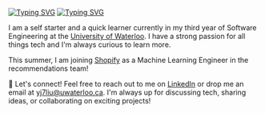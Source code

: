 [![Typing SVG](https://readme-typing-svg.demolab.com?font=Poppins&weight=600&size=25&pause=1000&color=F7F7F7&vCenter=true&width=430&height=40&lines=Hi!+I'm+Jason+%F0%9F%91%8B)](https://git.io/typing-svg#gh-dark-mode-only)
[![Typing SVG](https://readme-typing-svg.demolab.com?font=Poppins&weight=600&size=25&pause=1000&color=000000&vCenter=true&width=430&height=40&lines=Hi!+I'm+Jason+%F0%9F%91%8B)](https://git.io/typing-svg#gh-light-mode-only)

I am a self starter and a quick learner currently in my third year of Software Engineering at the [University of Waterloo](https://uwaterloo.ca/). I have a strong passion for all things tech and I'm always curious to learn more.

This summer, I am joining [Shopify](https://www.shopify.com/ca) as a Machine Learning Engineer in the recommendations team!

🔗 Let's connect! Feel free to reach out to me on [LinkedIn](https://www.linkedin.com/in/jasonyuchenliu/) or drop me an email at yj7liu@uwaterloo.ca. I'm always up for discussing tech, sharing ideas, or collaborating on exciting projects!
